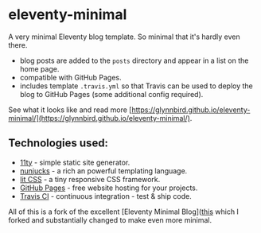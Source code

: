 # eleventy-minimal

A very minimal Eleventy blog template. So minimal that it's hardly even there.

- blog posts are added to the `posts` directory and appear in a list on the home page.
- compatible with GitHub Pages.
- includes template `.travis.yml` so that Travis can be used to deploy the blog to GitHub Pages (some additional config required).

See what it looks like and read more [https://glynnbird.github.io/eleventy-minimal/](https://glynnbird.github.io/eleventy-minimal/).

## Technologies used:

- [11ty](https://www.11ty.dev/) - simple static site generator.
- [nunjucks](https://mozilla.github.io/nunjucks/) - a rich an powerful templating language.
- [lit CSS](https://github.com/ajusa/lit) - a tiny responsive CSS framework.
- [GitHub Pages](https://pages.github.com/) - free website hosting for your projects.
- [Travis CI](https://travis-ci.org/) - continuous integration - test & ship code.

All of this is a fork of the excellent [Eleventy Minimal Blog]([this](https://github.com/arpitbatra123/eleventy-blog-mnml) which I forked and substantially changed to make even more minimal. 